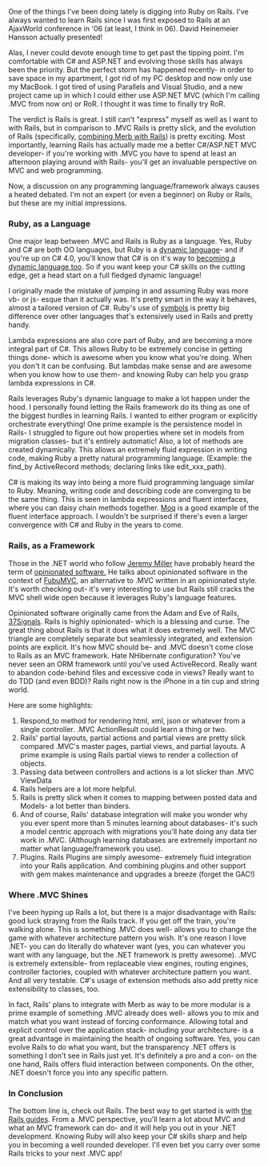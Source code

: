 One of the things I've been doing lately is digging into Ruby on Rails. I've always wanted to learn Rails since I was first exposed to Rails at an AjaxWorld conference in '06 (at least, I think in 06). David Heinemeier Hansson actually presented!

Alas, I never could devote enough time to get past the tipping point. I'm comfortable with C# and ASP.NET and evolving those skills has always been the priority. But the perfect storm has happened recently- in order to save space in my apartment, I got rid of my PC desktop and now only use my MacBook. I got tired of using Parallels and Visual Studio, and a new project came up in which I could either use ASP.NET MVC (which I'm calling .MVC from now on) or RoR. I thought it was time to finally try RoR.

The verdict is Rails is great. I still can't "express" myself as well as I want to with Rails, but in comparison to .MVC Rails is pretty slick, and the evolution of Rails (specifically, [combining Merb with Rails](http://rubyonrails.org/merb)) is pretty exciting.  Most importantly, learning Rails has actually made me a better C#/ASP.NET MVC developer- if you're working with .MVC you have to spend at least an afternoon playing around with Rails- you'll get an invaluable perspective on MVC and web programming.

Now, a discussion on any programming language/framework always causes a heated debated.  I'm not an expert (or even a beginner) on Ruby or Rails, but these are my initial impressions.

### Ruby, as a Language

One major leap between .MVC and Rails is Ruby as a language. Yes, Ruby and C# are both OO languages, but Ruby is a [dynamic language](http://en.wikipedia.org/wiki/Dynamic_programming_language)- and if you're up on C# 4.0, you'll know that C# is on it's way to [becoming a dynamic language too](http://ironpython-urls.blogspot.com/2008/12/c-becomes-dynamic-language.html). So if you want keep your C# skills on the cutting edge, get a head start on a full fledged dynamic language!

I originally made the mistake of jumping in and assuming Ruby was more vb- or js- esque than it actually was.  It's pretty smart in the way it behaves, almost a tailored version of C#.  Ruby's use of [symbols](http://glu.ttono.us/articles/2005/08/19/understanding-ruby-symbols) is pretty big difference over other languages that's extensively used in Rails and pretty handy.

Lambda expressions are also core part of Ruby, and are becoming a more integral part of C#.  This allows Ruby to be extremely concise in getting things done- which is awesome when you know what you're doing.  When you don't it can be confusing.  But lambdas make sense and are awesome when you know how to use them- and knowing Ruby can help you grasp lambda expressions in C#.

Rails leverages Ruby's dynamic language to make a lot happen under the hood.  I personally found letting the Rails framework do its thing as one of the biggest hurdles in learning Rails.  I wanted to either program or explicitly orchestrate everything!  One prime example is the persistence model in Rails-  I struggled to figure out how properties where set in models from migration classes- but it's entirely automatic!  Also, a lot of methods are created dynamically.  This allows an extremely fluid expression in writing code, making Ruby a pretty natural programming language.  (Example: the find_by ActiveRecord methods; declaring links like edit_xxx_path).

C# is making its way into being a more fluid programming language similar to Ruby.  Meaning, writing code and describing code are converging to be the same thing.  This is seen in lambda expressions and fluent interfaces, where you can daisy chain methods together.  [Moq](http://code.google.com/p/moq/) is a good example of the fluent interface approach.  I wouldn't be surprised if there's even a larger convergence with C# and Ruby in the years to come.

### Rails, as a Framework

Those in the .NET world who follow [Jeremy Miller](http://codebetter.com/blogs/jeremy.miller/) have probably heard the term of [opinionated software.](http://codebetter.com/blogs/jeremy.miller/archive/2008/10/23/our-opinions-on-the-asp-net-mvc-introducing-the-thunderdome-principle.aspx) He talks about opinionated software in the context of [FubuMVC](http://code.google.com/p/fubumvc/), an alternative to .MVC written in an opinionated style.  It's worth checking out- it's very interesting to use but Rails still cracks the MVC shell wide open because it leverages Ruby's language features.

Opinionated software originally came from the Adam and Eve of Rails, [37Signals](http://gettingreal.37signals.com/ch04_Make_Opinionated_Software.php).  Rails is highly opinionated- which is a blessing and curse.  The great thing about Rails is that it does what it does extremely well.  The MVC triangle are completely separate but seamlessly integrated, and extension points are explicit.  It's how MVC should be- and .MVC doesn't come close to Rails as an MVC framework.  Hate NHibernate configuration?  You've never seen an ORM framework until you've used ActiveRecord.  Really want to abandon code-behind files and excessive code in views? Really want to do TDD (and even BDD)?  Rails right now is the iPhone in a tin cup and string world.

Here are some highlights:

1. Respond_to method for rendering html, xml, json or whatever from a single controller.  .MVC ActionResult could learn a thing or two.
2. Rails' partial layouts, partial actions and partial views are pretty slick compared .MVC's master pages, partial views, and partial layouts.  A prime example is using Rails partial views to render a collection of objects.
3. Passing data between controllers and actions is a lot slicker than .MVC ViewData
4. Rails helpers are a lot more helpful.
5. Rails is pretty slick when it comes to mapping between posted data and Models- a lot better than binders.
6. And of course, Rails' database integration will make you wonder why you ever spent more than 5 minutes learning about databases- it's such a model centric approach with migrations you'll hate doing any data tier work in .MVC.  (Although learning databases are extremely important no matter what language/framework you use).
7. Plugins.  Rails Plugins are simply awesome- extremely fluid integration into your Rails application.  And combining plugins and other support with gem makes maintenance and upgrades a breeze (forget the GAC!)

### Where .MVC Shines

I've been hyping up Rails a lot, but there is a major disadvantage with Rails: good luck straying from the Rails track.  If you get off the train, you're walking alone.  This is something .MVC does well- allows you to change the game with whatever architecture pattern you wish.  It's one reason I love .NET- you can do literally do whatever want (yes, you can whatever you want with any language, but the .NET framework is pretty awesome).  .MVC is extremely extensible- from replaceable view engines, routing engines, controller factories, coupled with whatever architecture pattern you want.  And all very testable.  C#'s usage of extension methods also add pretty nice extensibility to classes, too.

In fact, Rails' plans to integrate with Merb as way to be more modular is a prime example of something .MVC already does well- allows you to mix and match what you want instead of forcing conformance.  Allowing total and explicit control over the application stack- including your architecture- is a great advantage in maintaining the health of ongoing software. Yes, you can evolve Rails to do what you want, but the transparency .NET offers is something I don't see in Rails just yet.  It's definitely a pro and a con- on the one hand, Rails offers fluid interaction between components.  On the other, .NET doesn't force you into any specific pattern.

### In Conclusion

The bottom line is, check out Rails.  The best way to get started is with [the Rails guides](http://guides.rails.info/).  From a .MVC perspective, you'll learn a lot about MVC and what an MVC framework can do- and it will help you out in your .NET development.  Knowing Ruby will also keep your C# skills sharp and help you in becoming a well rounded developer.  I'll even bet you carry over some Rails tricks to your next .MVC app!

